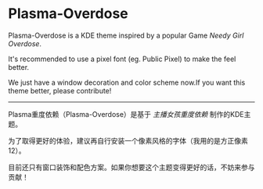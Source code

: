 # Plasma-Overdose

Plasma-Overdose is a KDE theme inspired by a popular Game *Needy Girl Overdose*.

It's recommended to use a pixel font (eg. Public Pixel) to make the feel better.

We just have a window decoration and color scheme now.If you want this theme better, please contribute!

___

Plasma重度依赖（Plasma-Overdose）是基于 *主播女孩重度依赖* 制作的KDE主题。

为了取得更好的体验，建议再自行安装一个像素风格的字体（我用的是方正像素12）。

目前还只有窗口装饰和配色方案。如果你想要这个主题变得更好的话，不妨来参与贡献！
